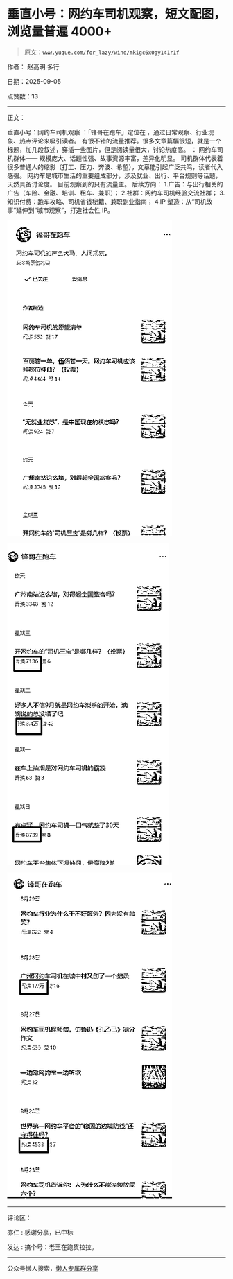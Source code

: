 # 垂直小号：网约车司机观察，短文配图，浏览量普遍 4000+

> 原文：[`www.yuque.com/for_lazy/wind/mkigc6x0gy141r1f`](https://www.yuque.com/for_lazy/wind/mkigc6x0gy141r1f)

作者： 赵高明·多行

日期：2025-09-05

点赞数：**13**

* * *

正文：

垂直小号：网约车司机观察 ：「锋哥在跑车」定位在 ，通过日常观察、行业现象、热点评论来吸引读者。
有很不错的流量推荐。很多文章篇幅很短，就是一个标题，加几段叙述，穿插一些图片，但是阅读量很大，讨论热度高。 ： 网约车司机群体——
规模庞大、话题性强、故事资源丰富，差异化明显。 司机群体代表着很多普通人的缩影（打工、压力、奔波、希望），文章能引起广泛共鸣，读者代入感强。
网约车是城市生活的重要组成部分，涉及就业、出行、平台规则等话题，天然具备讨论度。 目前观察到的只有流量主。 后续方向：
1.广告：与出行相关的广告（车险、金融、培训、租车、兼职）； 2.社群：网约车司机经验交流社群； 3.知识付费：跑车攻略、司机省钱秘籍、兼职副业指南；
4.IP 塑造：从“司机故事”延伸到“城市观察”，打造社会性 IP。

![](img/0f418596b3e33216f51a6c9f59eb6bda.png "None")

![](img/86546c661961468192ada0b534a76f8b.png "None")

![](img/02d1c93a081c60c70d9da4a0fe2af743.png "None")

* * *

评论区：

亦仁 : 感谢分享，已中标

发达 : 搞个号：老王在跑货拉拉。

* * *

公众号懒人搜索，[懒人专属群分享](https://lazybook.fun/#/blog/group)